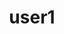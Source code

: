 ---
organizations:
  - name: "user1"
    url: ""
superuser: true
authors:
  - "user1"
title: "user1"
role: 
bio: 
# interests:
#   - Artificial Intelligence
#   - Computational Linguistics
#   - Information Retrieval
# social:
#   - icon: envelope
#     icon_pack: fas
#     link: "#contact"
#   - icon: twitter
#     icon_pack: fab
#     link: https://twitter.com/GeorgeCushen
#   - icon: google-scholar
#     icon_pack: ai
#     link: https://scholar.google.co.uk/citations?user=sIwtMXoAAAAJ
#   - icon: github
#     icon_pack: fab
#     link: https://github.com/gcushen
# education:
#   courses:
#     - course: PhD in Artificial Intelligence
#       institution: Stanford University
#       year: 2012
#     - course: MEng in Artificial Intelligence
#       institution: Massachusetts Institute of Technology
#       year: 2009
#     - course: BSc in Artificial Intelligence
#       institution: Massachusetts Institute of Technology
#       year: 2008
user_groups:
  - 代表社員
highlight_name: false
email: ""
---